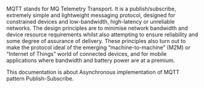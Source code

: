 MQTT stands for MQ Telemetry Transport. It is a publish/subscribe, extremely simple and lightweight messaging protocol,
designed for constrained devices and low-bandwidth, high-latency or unreliable networks. The design principles are to
minimise network bandwidth and device resource requirements whilst also attempting to ensure reliability and some degree
of assurance of delivery. These principles also turn out to make the protocol ideal of the emerging “machine-to-machine” (M2M)
or “Internet of Things” world of connected devices, and for mobile applications where bandwidth and battery power are at a premium.

This documentation is about Asynchronous implementation of MQTT pattern Publish-Subscribe.